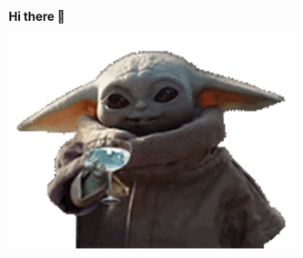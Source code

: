 ## Hi there 👋
<img src="https://github.com/Elle-Lamazo/Elle-Lamazo/blob/main/baby-yoda-grogu.gif" alt="The Unlimited" width="600">
